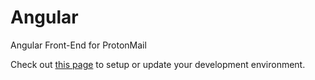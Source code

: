 Angular
=======

Angular Front-End for ProtonMail

Check out [this page](https://github.com/ProtonMail/Angular/wiki/Development) to setup or update your development environment.
